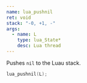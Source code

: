 ```yaml
---
name: lua_pushnil
ret: void
stack: "-0, +1, -"
args:
  - name: L
    type: lua_State*
    desc: Lua thread
---
```


Pushes `nil` to the Luau stack.

```cpp title="Example"
lua_pushnil(L);
```

